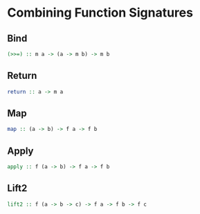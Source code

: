 # Combining Function Signatures

## Bind

```hs
(>>=) :: m a -> (a -> m b) -> m b
```

## Return

```hs
return :: a -> m a
```

## Map

```hs
map :: (a -> b) -> f a -> f b
```

## Apply

```hs
apply :: f (a -> b) -> f a -> f b
```

## Lift2

```hs
lift2 :: f (a -> b -> c) -> f a -> f b -> f c
```
